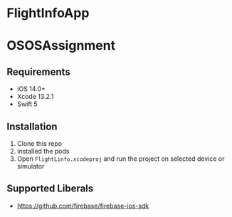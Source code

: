 # FlightInfoApp

# OSOSAssignment

## Requirements
- iOS 14.0+
- Xcode 13.2.1
- Swift 5

## Installation
1. Clone this repo
2. installed the pods
3. Open `FlightLinfo.xcodeproj` and run the project on selected device or simulator

## Supported Liberals 
- https://github.com/firebase/firebase-ios-sdk
